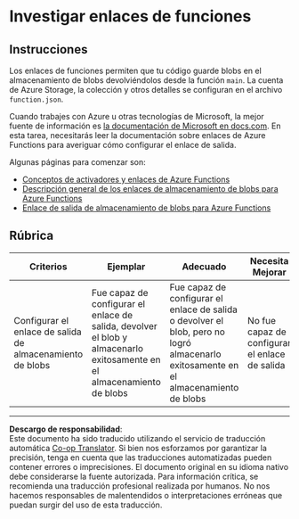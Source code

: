 <!--
CO_OP_TRANSLATOR_METADATA:
{
  "original_hash": "b2e0a965723082b068f735aec0faf3f6",
  "translation_date": "2025-08-26T15:56:29+00:00",
  "source_file": "3-transport/lessons/2-store-location-data/assignment.md",
  "language_code": "es"
}
-->
# Investigar enlaces de funciones

## Instrucciones

Los enlaces de funciones permiten que tu código guarde blobs en el almacenamiento de blobs devolviéndolos desde la función `main`. La cuenta de Azure Storage, la colección y otros detalles se configuran en el archivo `function.json`.

Cuando trabajes con Azure u otras tecnologías de Microsoft, la mejor fuente de información es [la documentación de Microsoft en docs.com](https://docs.microsoft.com/?WT.mc_id=academic-17441-jabenn). En esta tarea, necesitarás leer la documentación sobre enlaces de Azure Functions para averiguar cómo configurar el enlace de salida.

Algunas páginas para comenzar son:

* [Conceptos de activadores y enlaces de Azure Functions](https://docs.microsoft.com/azure/azure-functions/functions-triggers-bindings?WT.mc_id=academic-17441-jabenn&tabs=python)
* [Descripción general de los enlaces de almacenamiento de blobs para Azure Functions](https://docs.microsoft.com/azure/azure-functions/functions-bindings-storage-blob?WT.mc_id=academic-17441-jabenn)
* [Enlace de salida de almacenamiento de blobs para Azure Functions](https://docs.microsoft.com/azure/azure-functions/functions-bindings-storage-blob-output?WT.mc_id=academic-17441-jabenn&tabs=python)

## Rúbrica

| Criterios | Ejemplar | Adecuado | Necesita Mejorar |
| --------- | --------- | -------- | ---------------- |
| Configurar el enlace de salida de almacenamiento de blobs | Fue capaz de configurar el enlace de salida, devolver el blob y almacenarlo exitosamente en el almacenamiento de blobs | Fue capaz de configurar el enlace de salida o devolver el blob, pero no logró almacenarlo exitosamente en el almacenamiento de blobs | No fue capaz de configurar el enlace de salida |

---

**Descargo de responsabilidad**:  
Este documento ha sido traducido utilizando el servicio de traducción automática [Co-op Translator](https://github.com/Azure/co-op-translator). Si bien nos esforzamos por garantizar la precisión, tenga en cuenta que las traducciones automatizadas pueden contener errores o imprecisiones. El documento original en su idioma nativo debe considerarse la fuente autorizada. Para información crítica, se recomienda una traducción profesional realizada por humanos. No nos hacemos responsables de malentendidos o interpretaciones erróneas que puedan surgir del uso de esta traducción.